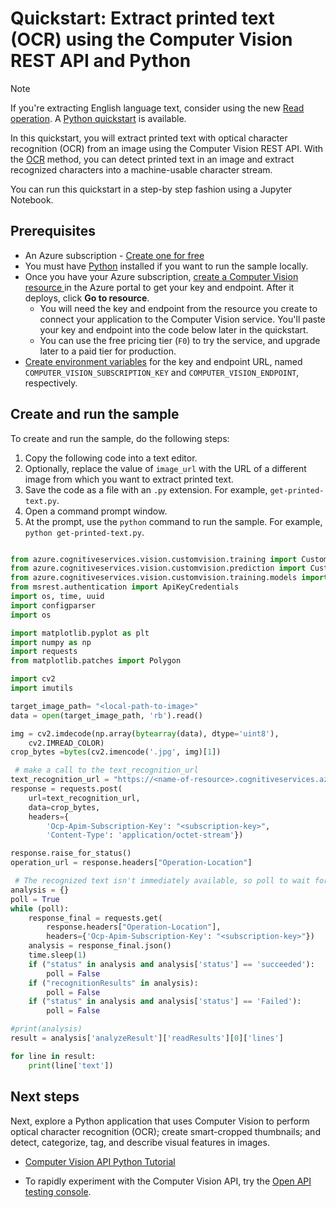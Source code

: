 
# Quickstart: Extract printed text (OCR) using the Computer Vision REST API and Python

> [!NOTE]
> If you're extracting English language text, consider using the new [Read operation](../concept-recognizing-text.md). A [Python quickstart](./python-hand-text.md) is available. 

In this quickstart, you will extract printed text with optical character recognition (OCR) from an image using the Computer Vision REST API. With the [OCR](https://westcentralus.dev.cognitive.microsoft.com/docs/services/computer-vision-v3-1-ga/operations/56f91f2e778daf14a499f20d) method, you can detect printed text in an image and extract recognized characters into a machine-usable character stream.

You can run this quickstart in a step-by step fashion using a Jupyter Notebook.


## Prerequisites

* An Azure subscription - [Create one for free](https://azure.microsoft.com/free/cognitive-services/)
* You must have [Python](https://www.python.org/downloads/) installed if you want to run the sample locally.
* Once you have your Azure subscription, <a href="https://portal.azure.com/#create/Microsoft.CognitiveServicesComputerVision"  title="Create a Computer Vision resource"  target="_blank">create a Computer Vision resource <span class="docon docon-navigate-external x-hidden-focus"></span></a> in the Azure portal to get your key and endpoint. After it deploys, click **Go to resource**.
    * You will need the key and endpoint from the resource you create to connect your application to the Computer Vision service. You'll paste your key and endpoint into the code below later in the quickstart.
    * You can use the free pricing tier (`F0`) to try the service, and upgrade later to a paid tier for production.
* [Create environment variables](../../cognitive-services-apis-create-account.md#configure-an-environment-variable-for-authentication) for the key and endpoint URL, named `COMPUTER_VISION_SUBSCRIPTION_KEY` and `COMPUTER_VISION_ENDPOINT`, respectively.

## Create and run the sample

To create and run the sample, do the following steps:

1. Copy the following code into a text editor.
1. Optionally, replace the value of `image_url` with the URL of a different image from which you want to extract printed text.
1. Save the code as a file with an `.py` extension. For example, `get-printed-text.py`.
1. Open a command prompt window.
1. At the prompt, use the `python` command to run the sample. For example, `python get-printed-text.py`.

```python

from azure.cognitiveservices.vision.customvision.training import CustomVisionTrainingClient
from azure.cognitiveservices.vision.customvision.prediction import CustomVisionPredictionClient
from azure.cognitiveservices.vision.customvision.training.models import ImageFileCreateBatch, ImageFileCreateEntry, Region
from msrest.authentication import ApiKeyCredentials
import os, time, uuid
import configparser
import os

import matplotlib.pyplot as plt
import numpy as np
import requests
from matplotlib.patches import Polygon

import cv2
import imutils

target_image_path= "<local-path-to-image>"
data = open(target_image_path, 'rb').read()

img = cv2.imdecode(np.array(bytearray(data), dtype='uint8'), 
    cv2.IMREAD_COLOR)
crop_bytes =bytes(cv2.imencode('.jpg', img)[1])

 # make a call to the text_recognition_url
text_recognition_url = "https://<name-of-resource>.cognitiveservices.azure.com/vision/v3.2/read/analyze"
response = requests.post(
    url=text_recognition_url, 
    data=crop_bytes, 
    headers={
        'Ocp-Apim-Subscription-Key': "<subscription-key>", 
        'Content-Type': 'application/octet-stream'})

response.raise_for_status()
operation_url = response.headers["Operation-Location"]

 # The recognized text isn't immediately available, so poll to wait for completion.
analysis = {}
poll = True
while (poll):
    response_final = requests.get(
        response.headers["Operation-Location"], 
        headers={'Ocp-Apim-Subscription-Key': "<subscription-key>"})
    analysis = response_final.json()
    time.sleep(1)
    if ("status" in analysis and analysis['status'] == 'succeeded'):
        poll = False
    if ("recognitionResults" in analysis):
        poll = False
    if ("status" in analysis and analysis['status'] == 'Failed'):
        poll = False       

#print(analysis)
result = analysis['analyzeResult']['readResults'][0]['lines']

for line in result:
    print(line['text'])
```

## Next steps

Next, explore a Python application that uses Computer Vision to perform optical character recognition (OCR); create smart-cropped thumbnails; and detect, categorize, tag, and describe visual features in images.

* [Computer Vision API Python Tutorial](https://github.com/Microsoft/Cognitive-Vision-Python)

* To rapidly experiment with the Computer Vision API, try the [Open API testing console](https://westcentralus.dev.cognitive.microsoft.com/docs/services/computer-vision-v3-1-ga/operations/56f91f2e778daf14a499f21b/console).
